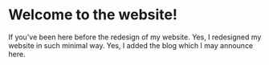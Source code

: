 # Welcome to the website!
If you've been here before the redesign of my website. Yes, I redesigned my website in such minimal way. Yes, I added the blog which I may announce here. 